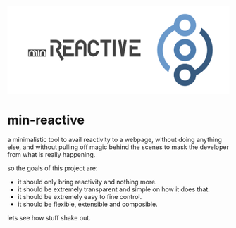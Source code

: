 ![alt min-reactive logo](./logo-type.svg)

# min-reactive

a minimalistic tool to avail reactivity to a webpage, without doing anything else, and without pulling off magic
behind the scenes to mask the developer from what is really happening.

so the goals of this project are:

- it should only bring reactivity and nothing more.
- it should be extremely transparent and simple on how it does that.
- it should be extremely easy to fine control.
- it should be flexible, extensible and composible.

lets see how stuff shake out.
